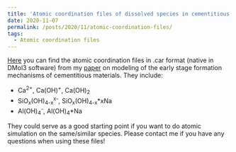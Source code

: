 ```yaml
---
title: 'Atomic coordination files of dissolved species in cementitious materials'
date: 2020-11-07
permalink: /posts/2020/11/atomic-coordination-files/
tags:
  - Atomic coordination files
---
```


[Here](http://kengran.github.io/files/atomic-coord-files-Yang-and-White-CCR-2020.zip) you can find the atomic coordination files in .car format (native in DMol3 software) from my [paper](https://www.sciencedirect.com/science/article/pii/S0008884620315465?via%3Dihub) on modeling of the early stage formation mechanisms of cementitious materials. They include:

- Ca<sup>2+</sup>, Ca(OH)<sup>+</sup>, Ca(OH)<sub>2</sub>
- SiO<sub>x</sub>(OH)<sub>4-x</sub><sup>x-</sup>, SiO<sub>x</sub>(OH)<sub>4-x</sub>\*xNa
- Al(OH)<sub>4</sub><sup>-</sup>, Al(OH)<sub>4</sub>\*Na

They could serve as a good starting point if you want to do atomic simulation on the same/similar species. Please contact me if you have any questions when using these files!
